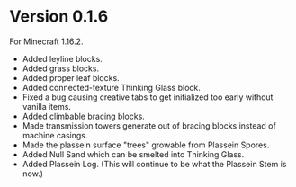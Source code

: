 # Version 0.1.6
For Minecraft 1.16.2.

* Added leyline blocks.
* Added grass blocks.
* Added proper leaf blocks.
* Added connected-texture Thinking Glass block.
* Fixed a bug causing creative tabs to get initialized too early without vanilla items.
* Added climbable bracing blocks.
* Made transmission towers generate out of bracing blocks instead of machine casings.
* Made the plassein surface "trees" growable from Plassein Spores.
* Added Null Sand which can be smelted into Thinking Glass.
* Added Plassein Log. (This will continue to be what the Plassein Stem is now.)
